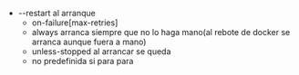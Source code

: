 - --restart al arranque
	- on-failure[max-retries]
	- always arranca siempre que no lo haga mano(al rebote de docker se arranca aunque fuera a mano)
	- unless-stopped al arrancar se queda
	- no predefinida si para para